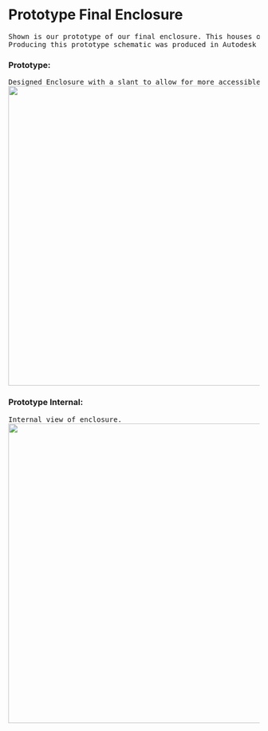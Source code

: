 # Prototype Final Enclosure

<pre>
Shown is our prototype of our final enclosure. This houses our three PCB boards: FSR board, power board, and rotary encoders.<br />Producing this prototype schematic was produced in Autodesk Fusion 360.
</pre>

### Prototype:
<pre>
Designed Enclosure with a slant to allow for more accessible controls to the rotary encoders and buttons.
<img width = "600" src = "https://lh3.googleusercontent.com/pw/ACtC-3d0V2vkf7jDgmeL6VNsqMx_wYvtHFGLAAueih4WqfhLfns7i2OpWmPDlcRxSFRmE4WyTAILTOlaMdB1abyoRSOyyAfZ2fd1agOLSYrU0P4StTiJ5mftXEmcLlsFifSAdxAWTyka_DID24jfdAAftGUT=w954-h597-no?authuser=1">
</pre>

### Prototype Internal:
<pre>
Internal view of enclosure.
<img width = "600" src = "https://lh3.googleusercontent.com/pw/ACtC-3dqk5UkPGATk1khbyW6DcovG_j6OADuLd8a71jzz2oNcVJJAPVPDb-Q92d4IaSJA12zSo7UFgR2GC-TfzQyH0L8XDJNqbcG8uloGbZ78sqb7UGuNQ3glfFrpfc6DCOgQuzOzJAUiEkJtecpuF1t5ReS=w954-h597-no?authuser=1">
</pre>
